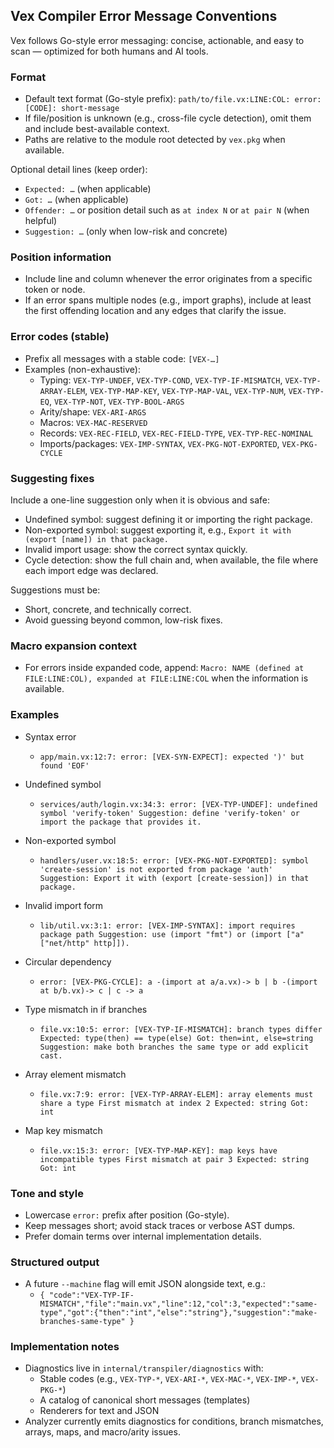 ## Vex Compiler Error Message Conventions

Vex follows Go-style error messaging: concise, actionable, and easy to scan — optimized for both humans and AI tools.

### Format
- Default text format (Go-style prefix): `path/to/file.vx:LINE:COL: error: [CODE]: short-message`
- If file/position is unknown (e.g., cross-file cycle detection), omit them and include best-available context.
- Paths are relative to the module root detected by `vex.pkg` when available.

Optional detail lines (keep order):
- `Expected: …` (when applicable)
- `Got: …` (when applicable)
- `Offender: …` or position detail such as `at index N` or `at pair N` (when helpful)
- `Suggestion: …` (only when low-risk and concrete)

### Position information
- Include line and column whenever the error originates from a specific token or node.
- If an error spans multiple nodes (e.g., import graphs), include at least the first offending location and any edges that clarify the issue.

### Error codes (stable)
- Prefix all messages with a stable code: `[VEX-…]`
- Examples (non-exhaustive):
  - Typing: `VEX-TYP-UNDEF`, `VEX-TYP-COND`, `VEX-TYP-IF-MISMATCH`, `VEX-TYP-ARRAY-ELEM`, `VEX-TYP-MAP-KEY`, `VEX-TYP-MAP-VAL`, `VEX-TYP-NUM`, `VEX-TYP-EQ`, `VEX-TYP-NOT`, `VEX-TYP-BOOL-ARGS`
  - Arity/shape: `VEX-ARI-ARGS`
  - Macros: `VEX-MAC-RESERVED`
  - Records: `VEX-REC-FIELD`, `VEX-REC-FIELD-TYPE`, `VEX-TYP-REC-NOMINAL`
  - Imports/packages: `VEX-IMP-SYNTAX`, `VEX-PKG-NOT-EXPORTED`, `VEX-PKG-CYCLE`

### Suggesting fixes
Include a one-line suggestion only when it is obvious and safe:
- Undefined symbol: suggest defining it or importing the right package.
- Non-exported symbol: suggest exporting it, e.g., `Export it with (export [name]) in that package.`
- Invalid import usage: show the correct syntax quickly.
- Cycle detection: show the full chain and, when available, the file where each import edge was declared.

Suggestions must be:
- Short, concrete, and technically correct.
- Avoid guessing beyond common, low-risk fixes.

### Macro expansion context
- For errors inside expanded code, append: `Macro: NAME (defined at FILE:LINE:COL), expanded at FILE:LINE:COL` when the information is available.

### Examples
- Syntax error
  - `app/main.vx:12:7: error: [VEX-SYN-EXPECT]: expected ')' but found 'EOF'`

- Undefined symbol
  - `services/auth/login.vx:34:3: error: [VEX-TYP-UNDEF]: undefined symbol 'verify-token'
    Suggestion: define 'verify-token' or import the package that provides it.`

- Non-exported symbol
  - `handlers/user.vx:18:5: error: [VEX-PKG-NOT-EXPORTED]: symbol 'create-session' is not exported from package 'auth'
    Suggestion: Export it with (export [create-session]) in that package.`

- Invalid import form
  - `lib/util.vx:3:1: error: [VEX-IMP-SYNTAX]: import requires package path
    Suggestion: use (import "fmt") or (import ["a" ["net/http" http]]).`

- Circular dependency
  - `error: [VEX-PKG-CYCLE]: a -(import at a/a.vx)-> b | b -(import at b/b.vx)-> c | c -> a`

- Type mismatch in if branches
  - `file.vx:10:5: error: [VEX-TYP-IF-MISMATCH]: branch types differ
    Expected: type(then) == type(else)
    Got: then=int, else=string
    Suggestion: make both branches the same type or add explicit cast.`

- Array element mismatch
  - `file.vx:7:9: error: [VEX-TYP-ARRAY-ELEM]: array elements must share a type
    First mismatch at index 2
    Expected: string
    Got: int`

- Map key mismatch
  - `file.vx:15:3: error: [VEX-TYP-MAP-KEY]: map keys have incompatible types
    First mismatch at pair 3
    Expected: string
    Got: int`

### Tone and style
- Lowercase `error:` prefix after position (Go-style).
- Keep messages short; avoid stack traces or verbose AST dumps.
- Prefer domain terms over internal implementation details.

### Structured output
- A future `--machine` flag will emit JSON alongside text, e.g.:
  - `{ "code":"VEX-TYP-IF-MISMATCH","file":"main.vx","line":12,"col":3,"expected":"same-type","got":{"then":"int","else":"string"},"suggestion":"make-branches-same-type" }`

### Implementation notes
- Diagnostics live in `internal/transpiler/diagnostics` with:
  - Stable codes (e.g., `VEX-TYP-*`, `VEX-ARI-*`, `VEX-MAC-*`, `VEX-IMP-*`, `VEX-PKG-*`)
  - A catalog of canonical short messages (templates)
  - Renderers for text and JSON
- Analyzer currently emits diagnostics for conditions, branch mismatches, arrays, maps, and macro/arity issues.


